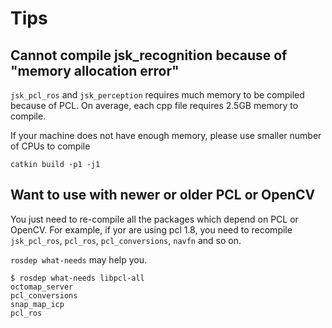 # Tips

## Cannot compile jsk_recognition because of "memory allocation error"
`jsk_pcl_ros` and `jsk_perception` requires much memory to be compiled because of PCL.
On average, each cpp file requires 2.5GB memory to compile.

If your machine does not have enough memory, please use smaller number of CPUs to compile

```
catkin build -p1 -j1
```

## Want to use with newer or older PCL or OpenCV
You just need to re-compile all the packages which depend on PCL or OpenCV.
For example, if yor are using pcl 1.8, you need to recompile
`jsk_pcl_ros`, `pcl_ros`, `pcl_conversions`, `navfn` and so on.

`rosdep what-needs` may help you.

```
$ rosdep what-needs libpcl-all
octomap_server
pcl_conversions
snap_map_icp
pcl_ros
```
